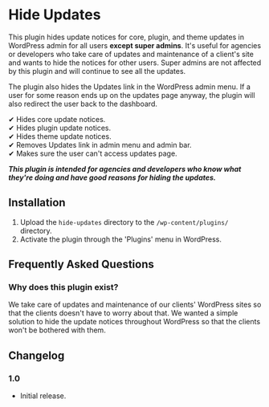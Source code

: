 # Hide Updates

This plugin hides update notices for core, plugin, and theme updates in WordPress admin for all users **except super admins**. It's useful for agencies or developers who take care of updates and maintenance of a client's site and wants to hide the notices for other users. Super admins are not affected by this plugin and will continue to see all the updates.

The plugin also hides the Updates link in the WordPress admin menu. If a user for some reason ends up on the updates page anyway, the plugin will also redirect the user back to the dashboard. 

✔ Hides core update notices.<br>
✔ Hides plugin update notices.<br>
✔ Hides theme update notices.<br>
✔ Removes Updates link in admin menu and admin bar.<br>
✔ Makes sure the user can't access updates page.<br>

___This plugin is intended for agencies and developers who know what they're doing and have good reasons for hiding the updates.___

## Installation

1. Upload the `hide-updates` directory to the `/wp-content/plugins/` directory.
2. Activate the plugin through the 'Plugins' menu in WordPress.

## Frequently Asked Questions

### Why does this plugin exist?

We take care of updates and maintenance of our clients' WordPress sites so that the clients doesn't have to worry about that. We wanted a simple solution to hide the update notices throughout WordPress so that the clients won't be bothered with them.

## Changelog

### 1.0

* Initial release.